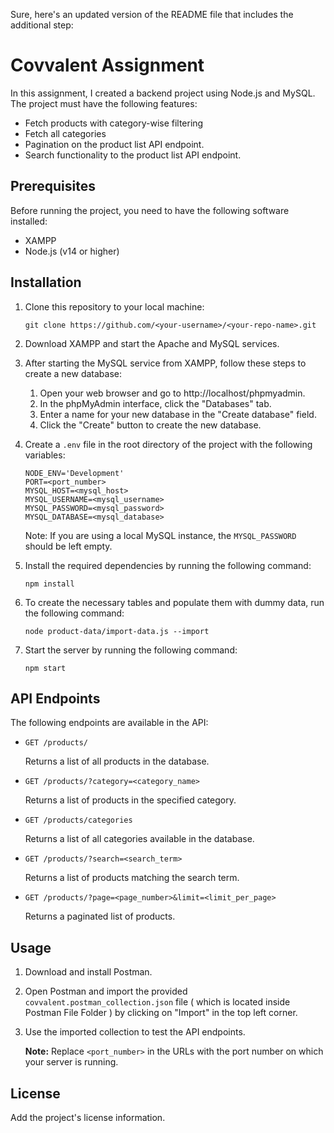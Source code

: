 Sure, here's an updated version of the README file that includes the additional step:

# Covvalent Assignment

In this assignment, I created a backend project using Node.js and MySQL. The project must have the following features:

- Fetch products with category-wise filtering
- Fetch all categories
- Pagination on the product list API endpoint.
- Search functionality to the product list API endpoint.

## Prerequisites

Before running the project, you need to have the following software installed:

- XAMPP
- Node.js (v14 or higher)

## Installation

1. Clone this repository to your local machine:

   ```
   git clone https://github.com/<your-username>/<your-repo-name>.git
   ```

2. Download XAMPP and start the Apache and MySQL services.

3. After starting the MySQL service from XAMPP, follow these steps to create a new database:

   1. Open your web browser and go to http://localhost/phpmyadmin.
   2. In the phpMyAdmin interface, click the "Databases" tab.
   3. Enter a name for your new database in the "Create database" field.
   4. Click the "Create" button to create the new database.

4. Create a `.env` file in the root directory of the project with the following variables:

   ```
   NODE_ENV='Development'
   PORT=<port_number>
   MYSQL_HOST=<mysql_host>
   MYSQL_USERNAME=<mysql_username>
   MYSQL_PASSWORD=<mysql_password>
   MYSQL_DATABASE=<mysql_database>
   ```

   Note: If you are using a local MySQL instance, the `MYSQL_PASSWORD` should be left empty.

5. Install the required dependencies by running the following command:

   ```
   npm install
   ```

6. To create the necessary tables and populate them with dummy data, run the following command:

   ```
   node product-data/import-data.js --import
   ```

7. Start the server by running the following command:

   ```
   npm start
   ```

## API Endpoints

The following endpoints are available in the API:

- `GET /products/`

  Returns a list of all products in the database.

- `GET /products/?category=<category_name>`

  Returns a list of products in the specified category.

- `GET /products/categories`

  Returns a list of all categories available in the database.

- `GET /products/?search=<search_term>`

  Returns a list of products matching the search term.

- `GET /products/?page=<page_number>&limit=<limit_per_page>`

  Returns a paginated list of products.

## Usage

1. Download and install Postman.

2. Open Postman and import the provided `covvalent.postman_collection.json` file ( which is located inside Postman File Folder ) by clicking on "Import" in the top left corner.

3. Use the imported collection to test the API endpoints.

   **Note:** Replace `<port_number>` in the URLs with the port number on which your server is running.

## License

Add the project's license information.
